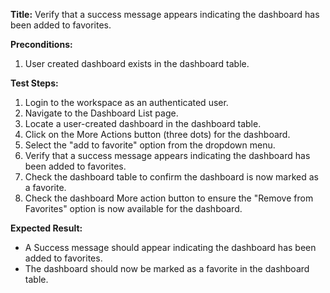 **Title:** Verify that a success message appears indicating the dashboard has been added to favorites.

**Preconditions:**
1. User created dashboard exists in the dashboard table.

**Test Steps:**
1. Login to the workspace as an authenticated user.
2. Navigate to the Dashboard List page.
3. Locate a user-created dashboard in the dashboard table.
4. Click on the More Actions button (three dots) for the dashboard.
5. Select the "add to favorite" option from the dropdown menu.
6. Verify that a success message appears indicating the dashboard has been added to favorites.
7. Check the dashboard table to confirm the dashboard is now marked as a favorite.
8. Check the dashboard More action button to ensure the "Remove from Favorites" option is now available for the dashboard.


**Expected Result:**
* A Success message should appear indicating the dashboard has been added to favorites.
* The dashboard should now be marked as a favorite in the dashboard table.